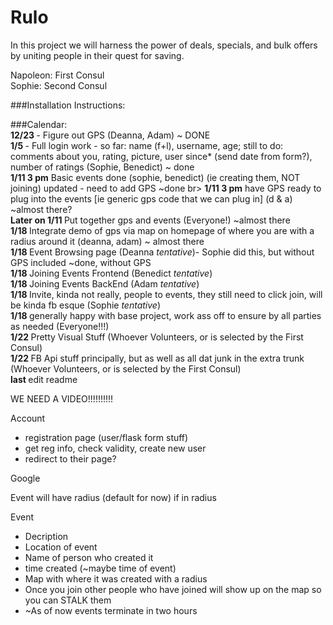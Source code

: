 Rulo
====

In this project we will harness the power of deals, specials, and bulk offers by uniting people in their quest for saving. 

Napoleon: First Consul <br>
Sophie: Second Consul

###Installation Instructions:


###Calendar: <br>
<b> 12/23 </b> - Figure out GPS (Deanna, Adam) ~ DONE <br>
<b> 1/5 </b> - Full login work - so far: name (f+l), username, age; still to do: comments about you, rating, picture, user since* (send date from form?), number of ratings (Sophie, Benedict) ~ done <br>
<b> 1/11  3 pm</b> Basic events done (sophie, benedict) (ie creating them, NOT joining) updated - need to add GPS ~done br>
<b> 1/11  3 pm</b> have GPS ready to plug into the events [ie generic gps code that we can plug in] (d & a) ~almost there? <br>
<b> Later on 1/11 </b> Put together gps and events (Everyone!) ~almost there  <br>
<b> 1/18 </b> Integrate demo of gps via map on homepage of where you are with a radius around it (deanna, adam) ~ almost there<br>
<b> 1/18 </b> Event Browsing page (Deanna *tentative*)- Sophie did this, but without GPS included ~done, without GPS <br>
<b> 1/18 </b> Joining Events Frontend (Benedict *tentative*) <br>
<b> 1/18 </b> Joining Events BackEnd (Adam *tentative*) <br>
<b> 1/18 </b> Invite, kinda not really, people to events, they still need to click join, will be kinda fb esque (Sophie *tentative*) <br>
<b> 1/18 </b> generally happy with base project, work ass off to ensure by all parties as needed (Everyone!!!) <br>
<b> 1/22 </b> Pretty Visual Stuff (Whoever Volunteers, or is selected by the First Consul) <br>
<b> 1/22 </b> FB Api stuff principally, but as well as all dat junk in the extra trunk (Whoever Volunteers, or is selected by the First Consul) <br>
<b> last </b> edit readme <br>

WE NEED A VIDEO!!!!!!!!!! <br>

Account
* registration page (user/flask form stuff)
* get reg info, check validity, create new user
* redirect to their page? <br>

Google


Event will have radius (default for now) if in radius 

Event
  * Decription
  * Location of event
  * Name of person who created it
  * time created (~maybe time of event)
  * Map with where it was created with a radius
  * Once you join other people who have joined will show up on the map so you can STALK them
  * ~As of now events terminate in two hours
